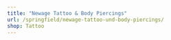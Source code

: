 ```yaml
---
title: "Newage Tattoo & Body Piercings"
url: /springfield/newage-tattoo-und-body-piercings/
shop: Tattoo
---
```

